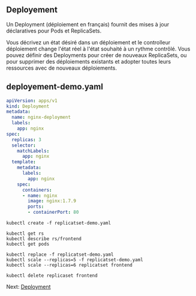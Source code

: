 ## Deployement
Un Deployment (déploiement en français) fournit des mises à jour déclaratives pour Pods et ReplicaSets.

Vous décrivez un état désiré dans un déploiement et le controlleur déploiement change l'état réel à l'état souhaité à un rythme contrôlé. Vous pouvez définir des Deployments pour créer de nouveaux ReplicaSets, ou pour supprimer des déploiements existants et adopter toutes leurs ressources avec de nouveaux déploiements.

## deployement-demo.yaml

```yaml
apiVersion: apps/v1
kind: Deployment
metadata:
  name: nginx-deployment
  labels:
    app: nginx
spec:
  replicas: 3
  selector:
    matchLabels:
      app: nginx
  template:
    metadata:
      labels:
        app: nginx
    spec:
      containers:
      - name: nginx
        image: nginx:1.7.9
        ports:
        - containerPort: 80
```

```
kubectl create -f replicatset-demo.yaml
```

```
kubectl get rs
kubectl describe rs/frontend
kubectl get pods
```

```
kubectl replace -f replicatset-demo.yaml
kubectl scale --replicas=5 -f replicatset-demo.yaml
kubectl scale --replicas=6 replicatset frontend

kubectl delete replicaset frontend
```

Next: [Deployment](../objects/namespace.md)
